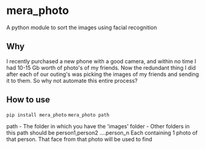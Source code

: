 # mera_photo
A python module to sort the images using facial recognition

## Why
I recently purchased a new phone with a good camera, and within no time I had 10-15 Gb worth of photo's of my friends.
Now the redundant thing I did after each of our outing's was picking the images of my friends and sending it to them.
So why not automate this entire process?

## How to use

`pip install mera_photo`
`mera_photo path`

path - The folder in which you have the 'images' folder
        - Other folders in this path should be person1,person2 ....person_n
		Each containing 1 photo of that person. That face from that photo will be used to find

